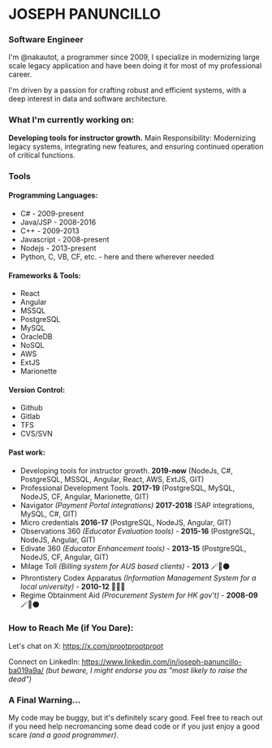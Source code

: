 # JOSEPH PANUNCILLO
### Software Engineer 

I'm @nakautot, a programmer since 2009, I specialize in modernizing large scale legacy application and have been doing it for most of my professional career.

I'm driven by a passion for crafting robust and efficient systems, with a deep interest in data and software architecture.

### What I'm currently working on:

**Developing tools for instructor growth.**
Main Responsibility: Modernizing legacy systems, integrating new features, and ensuring continued operation of critical functions.

### Tools

#### Programming Languages:

- C# - 2009-present 
- Java/JSP - 2008-2016
- C++ - 2009-2013
- Javascript - 2008-present
- Nodejs - 2013-present
- Python, C, VB, CF, etc. - here and there wherever needed

#### Frameworks & Tools:
- React
- Angular
- MSSQL
- PostgreSQL
- MySQL
- OracleDB
- NoSQL
- AWS
- ExtJS
- Marionette 

#### Version Control:
- Github
- Gitlab
- TFS
- CVS/SVN

#### Past work:

- Developing tools for instructor growth. **2019-now** (NodeJs, C#, PostgreSQL, MSSQL, Angular, React, AWS, ExtJS, GIT)
- Professional Development Tools. **2017-19** (PostgreSQL, MySQL, NodeJS, CF, Angular, Marionette, GIT)
- Navigator _(Payment Portal integrations)_ **2017-2018** (SAP integrations, MySQL, C#, GIT)
- Micro credentials **2016-17** (PostgreSQL, NodeJS, Angular, GIT)
- Observations 360 _(Educator Evaluation tools)_ - **2015-16** (PostgreSQL, NodeJS, Angular, GIT)
- Edivate 360 _(Educator Enhancement tools)_ - **2013-15** (PostgreSQL, NodeJS, CF, Angular, GIT)
- Milage Toll _(Billing system for AUS based clients)_ - **2013** 🪄👻⚫
- Phrontistery Codex Apparatus _(Information Management System for a local university)_ - **2010-12** 🐴📖🔨
- Regime Obtainment Aid _(Procurement System for HK gov't)_ - **2008-09** 🪄🏦⚫

### How to Reach Me (if You Dare):

Let's chat on X: https://x.com/prootprootproot

Connect on LinkedIn: https://www.linkedin.com/in/joseph-panuncillo-ba019a9a/ _(but beware, I might endorse you as "most likely to raise the dead")_

### A Final Warning...

My code may be buggy, but it's definitely scary good.  Feel free to reach out if you need help necromancing some dead code or if you just enjoy a good scare _(and a good programmer)_.
